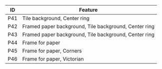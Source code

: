 | ID  | Feature                                               |
| --- | ----------------------------------------------------- |
| P41 | Tile background, Center ring                          |
| P42 | Framed paper background, Tile background, Center ring |
| P43 | Framed paper background, Tile background, Center ring |
| P44 | Frame for paper                                       |
| P45 | Frame for paper, Corners                              |
| P46 | Frame for paper, Victorian                            |
